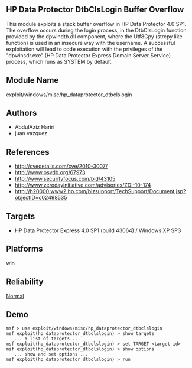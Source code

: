 ## HP Data Protector DtbClsLogin Buffer Overflow

This module exploits a stack buffer overflow in HP Data 
Protector 4.0 SP1. The overflow occurs during the login 
process, in the DtbClsLogin function provided by the 
dpwindtb.dll component, where the Utf8Cpy (strcpy like 
function) is used in an insecure way with the username. A 
successful exploitation will lead to code execution with the 
privileges of the "dpwinsdr.exe" (HP Data Protector Express 
Domain Server Service) process, which runs as SYSTEM by 
default.


## Module Name
exploit/windows/misc/hp_dataprotector_dtbclslogin

## Authors
* AbdulAziz Hariri
* juan vazquez


## References
* http://cvedetails.com/cve/2010-3007/
* http://www.osvdb.org/67973
* http://www.securityfocus.com/bid/43105
* http://www.zerodayinitiative.com/advisories/ZDI-10-174
* http://h20000.www2.hp.com/bizsupport/TechSupport/Document.jsp?objectID=c02498535



## Targets
* HP Data Protector Express 4.0 SP1 (build 43064) / Windows XP SP3


## Platforms
win

## Reliability
[Normal](https://github.com/rapid7/metasploit-framework/wiki/Exploit-Ranking)

## Demo

```
msf > use exploit/windows/misc/hp_dataprotector_dtbclslogin
msf exploit(hp_dataprotector_dtbclslogin) > show targets
   ... a list of targets ...
msf exploit(hp_dataprotector_dtbclslogin) > set TARGET <target-id>
msf exploit(hp_dataprotector_dtbclslogin) > show options
   ... show and set options ...
msf exploit(hp_dataprotector_dtbclslogin) > run
```
    
    